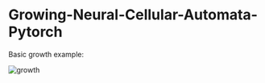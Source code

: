 # Growing-Neural-Cellular-Automata-Pytorch

Basic growth example:

![growth](https://i.imgur.com/RDY4j2v.gif)
